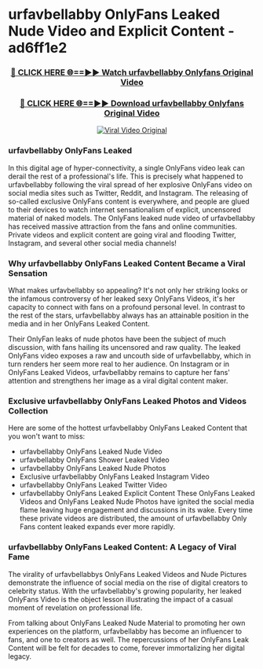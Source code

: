 # urfavbellabby OnlyFans Leaked Nude Video and Explicit Content - ad6ff1e2

<div align="center">

### [🔴 CLICK HERE 🌐==►► Watch urfavbellabby Onlyfans Original Video](https://aff.leakpic.com/?utm_medium=9dac6e3e92780789e695eb65dc45befdb20081c8&utm_campaign=Link_for_leakpic_com)

### [🔴 CLICK HERE 🌐==►► Download urfavbellabby Onlyfans Original Video](https://aff.leakpic.com/?utm_medium=9dac6e3e92780789e695eb65dc45befdb20081c8&utm_campaign=Link_for_leakpic_com)

[![Viral Video Original](https://i.ibb.co.com/xMMVF88/686577567.gif)](https://aff.leakpic.com/?utm_medium=9dac6e3e92780789e695eb65dc45befdb20081c8&utm_campaign=Link_for_leakpic_com)

</div>

### urfavbellabby OnlyFans Leaked
In this digital age of hyper-connectivity, a single OnlyFans video leak can derail the rest of a professional's life. This is precisely what happened to urfavbellabby following the viral spread of her explosive OnlyFans video on social media sites such as Twitter, Reddit, and Instagram. The releasing of so-called exclusive OnlyFans content is everywhere, and people are glued to their devices to watch internet sensationalism of explicit, uncensored material of naked models. 
The OnlyFans leaked nude video of urfavbellabby has received massive attraction from the fans and online communities. Private videos and explicit content are going viral and flooding Twitter, Instagram, and several other social media channels!

### Why urfavbellabby OnlyFans Leaked Content Became a Viral Sensation
What makes urfavbellabby so appealing? It's not only her striking looks or the infamous controversy of her leaked sexy OnlyFans Videos, it's her capacity to connect with fans on a profound personal level. In contrast to the rest of the stars, urfavbellabby always has an attainable position in the media and in her OnlyFans Leaked Content.

Their OnlyFan leaks of nude photos have been the subject of much discussion, with fans hailing its uncensored and raw quality. The leaked OnlyFans video exposes a raw and uncouth side of urfavbellabby, which in turn renders her seem more real to her audience. On Instagram or in OnlyFans Leaked Videos, urfavbellabby remains to capture her fans' attention and strengthens her image as a viral digital content maker.

### Exclusive urfavbellabby OnlyFans Leaked Photos and Videos Collection
Here are some of the hottest urfavbellabby OnlyFans Leaked Content that you won't want to miss:
- urfavbellabby OnlyFans Leaked Nude Video
- urfavbellabby OnlyFans Shower Leaked Video
- urfavbellabby OnlyFans Leaked Nude Photos
- Exclusive urfavbellabby OnlyFans Leaked Instagram Video
- urfavbellabby OnlyFans Leaked Twitter Video
- urfavbellabby OnlyFans Leaked Explicit Content
These OnlyFans Leaked Videos and OnlyFans Leaked Nude Photos have ignited the social media flame leaving huge engagement and discussions in its wake. Every time these private videos are distributed, the amount of urfavbellabby Only Fans content leaked expands ever more rapidly.

### urfavbellabby OnlyFans Leaked Content: A Legacy of Viral Fame
The virality of urfavbellabbys OnlyFans Leaked Videos and Nude Pictures demonstrate the influence of social media on the rise of digital creators to celebrity status. With the urfavbellabby's growing popularity, her leaked OnlyFans Video is the object lesson illustrating the impact of a casual moment of revelation on professional life.

From talking about OnlyFans Leaked Nude Material to promoting her own experiences on the platform, urfavbellabby has become an influencer to fans, and one to creators as well. The repercussions of her OnlyFans Leak Content will be felt for decades to come, forever immortalizing her digital legacy.
